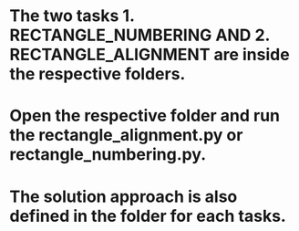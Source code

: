 # The two tasks 1. RECTANGLE_NUMBERING AND 2. RECTANGLE_ALIGNMENT are inside the respective folders.
#
#
#
#
#
# Open the respective folder and run the rectangle_alignment.py or rectangle_numbering.py.
#
#
# The solution approach is also defined in the folder for each tasks. 